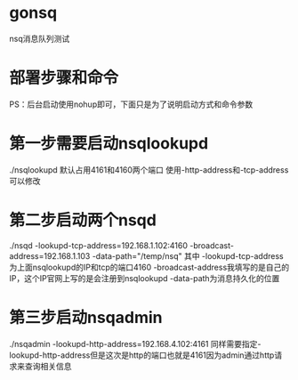 # gonsq
nsq消息队列测试

# 部署步骤和命令
PS：后台启动使用nohup即可，下面只是为了说明启动方式和命令参数

# 第一步需要启动nsqlookupd
./nsqlookupd
默认占用4161和4160两个端口
使用-http-address和-tcp-address可以修改

# 第二步启动两个nsqd
./nsqd -lookupd-tcp-address=192.168.1.102:4160 -broadcast-address=192.168.1.103 -data-path="/temp/nsq"
其中
-lookupd-tcp-address为上面nsqlookupd的IP和tcp的端口4160
-broadcast-address我填写的是自己的IP，这个IP官网上写的是会注册到nsqlookupd
-data-path为消息持久化的位置

# 第三步启动nsqadmin
./nsqadmin -lookupd-http-address=192.168.4.102:4161
同样需要指定-lookupd-http-address但是这次是http的端口也就是4161因为admin通过http请求来查询相关信息